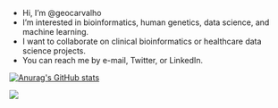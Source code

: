 - Hi, I’m @geocarvalho
- I’m interested in bioinformatics, human genetics, data science, and machine learning.
- I want to collaborate on clinical bioinformatics or healthcare data science projects.
- You can reach me by e-mail, Twitter, or LinkedIn.

[![Anurag's GitHub stats](https://github-readme-stats.vercel.app/api?username=geocarvalho)](https://github.com/anuraghazra/github-readme-stats)

[![](https://visitcount.itsvg.in/api?id=geocarvalho&label=Profile%20Views&color=6&icon=0&pretty=true)](https://visitcount.itsvg.in)
